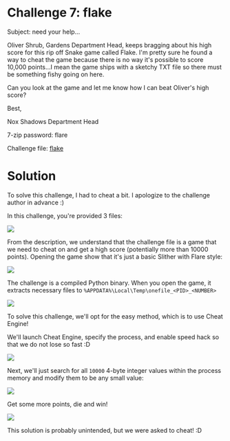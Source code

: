 # Challenge 7: flake

Subject: need your help...

Oliver Shrub, Gardens Department Head, keeps bragging about his high score for this rip off Snake game called Flake. I'm pretty sure he found a way to cheat the game because there is no way it's possible to score 10,000 points...I mean the game ships with a sketchy TXT file so there must be something fishy going on here.

Can you look at the game and let me know how I can beat Oliver's high score?

Best,

Nox Shadows Department Head

7-zip password: flare

Challenge file: [flake](../challenge_files/7_flake.7z)

# Solution

To solve this challenge, I had to cheat a bit. I apologize to the challenge author in advance :)

In this challenge, you're provided 3 files:

![](img/image.png)

From the description, we understand that the challenge file is a game that we need to cheat on and get a high score (potentially more than 10000 points). Opening the game show that it's just a basic Slither with Flare style:

![](img/image-2.png)

The challenge is a compiled Python binary. When you open the game, it extracts necessary files to `%APPDATA%\Local\Temp\onefile_<PID>_<NUMBER>`

![](img/image-1.png)


To solve this challenge, we'll opt for the easy method, which is to use Cheat Engine!

We'll launch Cheat Engine, specify the process, and enable speed hack so that we do not lose so fast :D

![](img/image-3.png)

Next, we'll just search for all `10000` 4-byte integer values within the process memory and modify them to be any small value:

![](img/image-4.png)

Get some more points, die and win!

![](img/image-5.png)

This solution is probably unintended, but we were asked to cheat! :D
